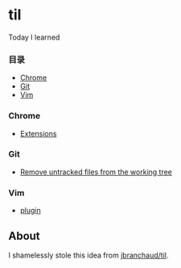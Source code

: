 # til
Today I learned

### 目录

* [Chrome](#chrome)
* [Git](#git)
* [Vim](#vim)

### Chrome

- [Extensions](chrome/extensions.md)


### Git

- [Remove untracked files from the working tree](git/git-clean.md)


### Vim

- [plugin](vim/plugin.md)


## About

I shamelessly stole this idea from 
[jbranchaud/til](https://github.com/jbranchaud/til).


